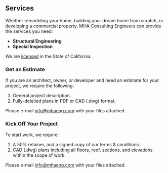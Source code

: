 ## Services
Whether remodeling your home, building your dream home from scratch, or developing a commercial property, MHA Consulting Engineers can provide the services you need:
* **Structural Engineering**
* **Special Inspection**

We are [licensed](https://search.dca.ca.gov/details/7500/C/58502/8cf3488d4eeeabdd8088e3cc1d816dd4) in the State of California. 

### Get an Estimate
If you are an architect, owner, or developer and need an estimate for your project, we require the following:
1. General project description.
2. Fully-detailed plans in PDF or CAD (.dwg) format.

Please e-mail [info@mhaeng.com](mailto:info@mhaeng.com) with your files attached.

### Kick Off Your Project
To start work, we require:
1. A 50% retainer, and a signed copy of our terms & conditions.
2. CAD (.dwg) plans including all floors, roof, sections, and elevations within the scope of work.

Please e-mail [info@mhaeng.com](mailto:info@mhaeng.com) with your files attached.
